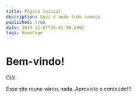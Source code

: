 ```yaml
---
title: Página Inicial
description: Aqui é onde tudo começa
published: true
date: 2019-12-07T18:01:08.699Z
tags: HomePage
---
```


# Bem-vindo! 


Olá!

Esse site reune vários nada. Aproveite o conteúdo!!!
